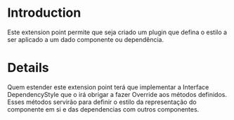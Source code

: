 # Introduction #

Este extension point permite que seja criado um plugin que defina o estilo a ser aplicado a um dado componente ou dependência.


# Details #

Quem estender este extension point terá que implementar a Interface DependencyStyle que o irá obrigar a fazer Override aos métodos definidos. Esses métodos servirão para definir o estilo da representação do componente em si e das dependencias com outros componentes.